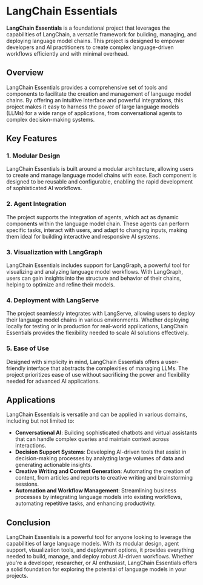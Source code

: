 # LangChain Essentials

**LangChain Essentials** is a foundational project that leverages the capabilities of LangChain, a versatile framework for building, managing, and deploying language model chains. This project is designed to empower developers and AI practitioners to create complex language-driven workflows efficiently and with minimal overhead.

## Overview

LangChain Essentials provides a comprehensive set of tools and components to facilitate the creation and management of language model chains. By offering an intuitive interface and powerful integrations, this project makes it easy to harness the power of large language models (LLMs) for a wide range of applications, from conversational agents to complex decision-making systems.

## Key Features

### 1. **Modular Design**

LangChain Essentials is built around a modular architecture, allowing users to create and manage language model chains with ease. Each component is designed to be reusable and configurable, enabling the rapid development of sophisticated AI workflows.

### 2. **Agent Integration**

The project supports the integration of agents, which act as dynamic components within the language model chain. These agents can perform specific tasks, interact with users, and adapt to changing inputs, making them ideal for building interactive and responsive AI systems.

### 3. **Visualization with LangGraph**

LangChain Essentials includes support for LangGraph, a powerful tool for visualizing and analyzing language model workflows. With LangGraph, users can gain insights into the structure and behavior of their chains, helping to optimize and refine their models.

### 4. **Deployment with LangServe**

The project seamlessly integrates with LangServe, allowing users to deploy their language model chains in various environments. Whether deploying locally for testing or in production for real-world applications, LangChain Essentials provides the flexibility needed to scale AI solutions effectively.

### 5. **Ease of Use**

Designed with simplicity in mind, LangChain Essentials offers a user-friendly interface that abstracts the complexities of managing LLMs. The project prioritizes ease of use without sacrificing the power and flexibility needed for advanced AI applications.

## Applications

LangChain Essentials is versatile and can be applied in various domains, including but not limited to:

- **Conversational AI**: Building sophisticated chatbots and virtual assistants that can handle complex queries and maintain context across interactions.
- **Decision Support Systems**: Developing AI-driven tools that assist in decision-making processes by analyzing large volumes of data and generating actionable insights.
- **Creative Writing and Content Generation**: Automating the creation of content, from articles and reports to creative writing and brainstorming sessions.
- **Automation and Workflow Management**: Streamlining business processes by integrating language models into existing workflows, automating repetitive tasks, and enhancing productivity.

## Conclusion

LangChain Essentials is a powerful tool for anyone looking to leverage the capabilities of large language models. With its modular design, agent support, visualization tools, and deployment options, it provides everything needed to build, manage, and deploy robust AI-driven workflows. Whether you're a developer, researcher, or AI enthusiast, LangChain Essentials offers a solid foundation for exploring the potential of language models in your projects.

